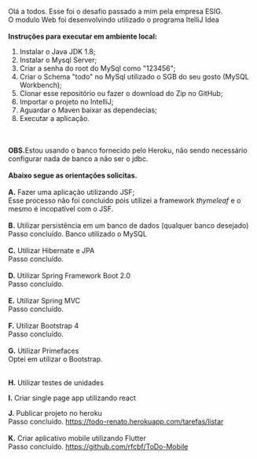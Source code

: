 Olá a todos. Esse foi o desafio passado a mim pela empresa ESIG.
<br>
O modulo Web foi desenvolvindo utilizado o programa ItelliJ Idea
<br>
<br>
<b>Instruções para executar em ambiente local:</b>
1) Instalar o Java JDK 1.8;
2) Instalar o Mysql Server;
3) Criar a senha do root do MySql como "123456";
4) Criar o Schema "todo" no MySql utilizado o SGB do seu gosto (MySQL Workbench);
4) Clonar esse repositório ou fazer o download do Zip no GitHub;
5) Importar o projeto no IntelliJ;
6) Aguardar o Maven baixar as dependecias;
7) Executar a aplicação.
<br>
<br>
<b>OBS.</b>Estou usando o banco fornecido pelo Heroku, não sendo necessário configurar nada de banco a não ser o jdbc.
<br>
<br>
<b>Abaixo segue as orientações solicitas.</b>
<br>
<br>
<b>A.</b> Fazer uma aplicação utilizando JSF;<br>
Esse processo não foi concluido pois utilizei a framework <i>thymeleaf</i> e o mesmo é incopatível com o JSF.
<br>
<br>
<b>B.</b> Utilizar persistência em um banco de dados (qualquer banco desejado)<br>
Passo concluído. Banco utilizado o MySQL
<br>
<br>
<b>C.</b> Utilizar Hibernate e JPA<br>
Passo concluído.
<br>
<br>
<b>D.</b> Utilizar Spring Framework Boot 2.0<br>
Passo concluído.
<br>
<br>
<b>E.</b> Utilizar Spring MVC<br>
Passo concluído.
<br>
<br>
<b>F.</b> Utilizar Bootstrap 4<br>
Passo concluído.
<br>
<br>
<b>G.</b> Utilizar Primefaces<br>
Optei em utilizar o Bootstrap.
<br>
<br>

<b>H.</b> Utilizar testes de unidades<br>

<b>I.</b> Criar single page app utilizando react<br>

<b>J.</b> Publicar projeto no heroku<br>
Passo concluído.
https://todo-renato.herokuapp.com/tarefas/listar
<br>
<br>
<b>K.</b> Criar aplicativo mobile utilizando Flutter<br>
Passo concluído.
https://github.com/rfcbf/ToDo-Mobile
<br>
<br>
